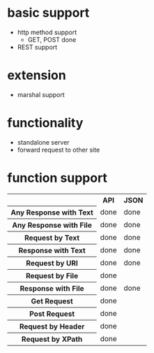 # basic support
* http method support
  * GET, POST done
* REST support

# extension
* marshal support

# functionality
* standalone server
* forward request to other site

# function support

<table>

<tr>
<th>
</th>
<th>
API
</th>
<th>
JSON
</th>
</tr>

<tr>
<th>
Any Response with Text
</th>
<td>
done
</td>
<td>
done
</td>
</tr>

<tr>
<th>
Any Response with File
</th>
<td>
done
</td>
<td>
done
</td>
</tr>

<tr>
<th>
Request by Text
</th>
<td>
done
</td>
<td>
done
</td>
</tr>

<tr>
<th>
Response with Text
</th>
<td>
done
</td>
<td>
done
</td>
</tr>

<tr>
<th>
Request by URI
</th>
<td>
done
</td>
<td>
done
</td>
</tr>

<tr>
<th>
Request by File
</th>
<td>
done
</td>
<td>
</td>
</tr>

<tr>
<th>
Response with File
</th>
<td>
done
</td>
<td>
done
</td>
</tr>

<tr>
<th>
Get Request
</th>
<td>
done
</td>
<td>
</td>
</tr>

<tr>
<th>
Post Request
</th>
<td>
done
</td>
<td>
</td>
</tr>

<tr>
<th>
Request by Header
</th>
<td>
done
</td>
<td>
</td>
</tr>

<tr>
<th>
Request by XPath
</th>
<td>
done
</td>
<td>
</td>
</tr>

</table>